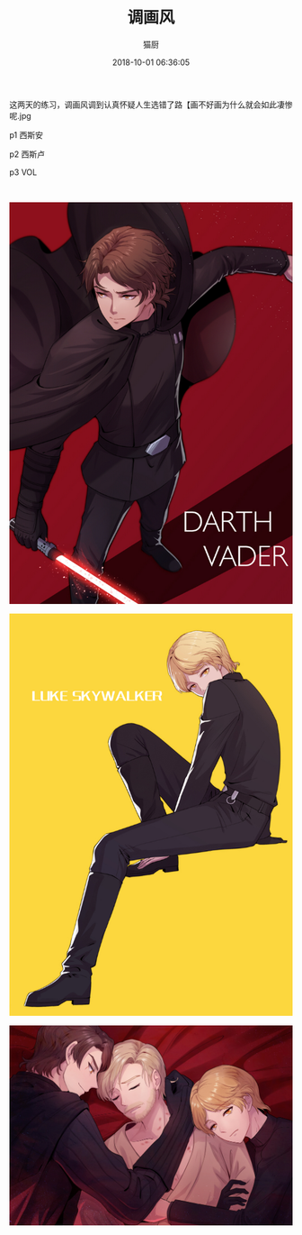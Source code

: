 ﻿---
layout: post
title: 调画风
date: 2018-10-01 06:36:05
updated: 2018-10-01 06:36:05
comments: true
categories: [Photo]
tags: [obikin, anakin skywalker, obi-wan kenobi, luke skywalker, star wars, VO]
author: "猫厨"
description: ""
toc: true
---

<p>这两天的练习，调画风调到认真怀疑人生选错了路【画不好画为什么就会如此凄惨呢.jpg</p> 
<p>p1 西斯安</p> 
<p>p2&nbsp;西斯卢</p> 
<p>p3 VOL</p> 
<p><br /></p>

![](https://raw.githubusercontent.com/alicewish/meowchain247/master/img_cVZNdzJtQk9JV2RndEF0TThYM01VK3g4OEs3eHRPNU1rT0JLTUdEcXd5THNQRUlhZVpMK3NnPT0.jpg)

![](https://raw.githubusercontent.com/alicewish/meowchain247/master/img_cVZNdzJtQk9JV2RndEF0TThYM01VNTlJY05BbUJhUWlNM2pla1ZHbFRZNnlEODBTRXY4NTFnPT0.jpg)

![](https://raw.githubusercontent.com/alicewish/meowchain247/master/img_cVZNdzJtQk9JV2RFQzVCdnBOVFJ3S1NNdElkbW1MaGZHUlNjbWpGcGhqWTlteDgvOWYyOTB3PT0.jpg)
